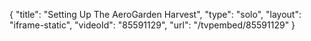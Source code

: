 {
    "title": "Setting Up The AeroGarden Harvest",
    "type": "solo",
    "layout": "iframe-static",
    "videoId": "85591129",
    "url": "\/tvpembed\/85591129"
}
